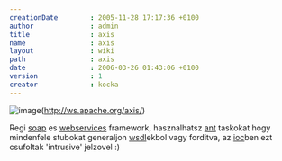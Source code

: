```yaml
---
creationDate        : 2005-11-28 17:17:36 +0100 
author              : admin 
title               : axis 
name                : axis 
layout              : wiki 
path                : axis 
date                : 2006-03-26 01:43:06 +0100 
version             : 1 
creator             : kocka 
---
```

![image](http://ws.apache.org/axis/images/axis3.jpg)(http://ws.apache.org/axis/)

Regi [soap](SOAP.html) es [webservices](WebServices.html) framework, hasznalhatsz [ant](ant.html) taskokat hogy mindenfele stubokat generaljon [wsdl](WSDL.html)ekbol vagy forditva, az [ioc](ioc.html)ben ezt csufoltak 'intrusive' jelzovel :)
